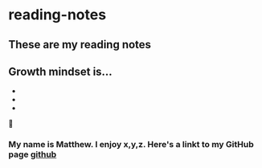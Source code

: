 # reading-notes
## These are my reading notes

## Growth mindset is...
- 
- 
-  

:metal:

### My name is Matthew. I enjoy x,y,z. Here's a linkt to my GitHub page [github](https://github.com/santorsm)

